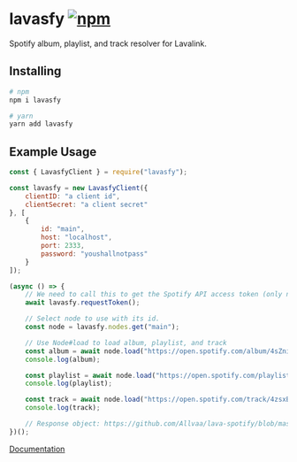 # lavasfy [![npm](https://img.shields.io/npm/v/lavasfy)](https://npmjs.com/package/lavasfy "lavasfy")
Spotify album, playlist, and track resolver for Lavalink.

## Installing
```sh
# npm
npm i lavasfy

# yarn
yarn add lavasfy
```

## Example Usage
```js
const { LavasfyClient } = require("lavasfy");

const lavasfy = new LavasfyClient({
    clientID: "a client id",
    clientSecret: "a client secret"
}, [
    {
        id: "main",
        host: "localhost",
        port: 2333,
        password: "youshallnotpass"
    }
]);

(async () => {
    // We need to call this to get the Spotify API access token (only needs once after the LavasfyClient instantiated).
    await lavasfy.requestToken();

    // Select node to use with its id.
    const node = lavasfy.nodes.get("main");

    // Use Node#load to load album, playlist, and track
    const album = await node.load("https://open.spotify.com/album/4sZni6V6NvVYhfUFGqKuR3");
    console.log(album);

    const playlist = await node.load("https://open.spotify.com/playlist/2NdDBIGHUCu977yW5iKWQY");
    console.log(playlist);

    const track = await node.load("https://open.spotify.com/track/4zsxBgPkUFYEoOGDncGIBd");
    console.log(track);

    // Response object: https://github.com/Allvaa/lava-spotify/blob/master/src/typings/Lavalink/index.ts#L22
})();
```
[Documentation](https://allvaa.github.io/lava-spotify "Documentaion")
